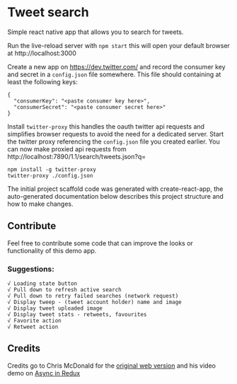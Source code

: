 # Tweet search

Simple react native app that allows you to search for tweets.

Run the live-reload server with `npm start` this will open your default browser at http://localhost:3000

Create a new app on https://dev.twitter.com/ and record the consumer key and secret in a `config.json` file somewhere.
This file should containing at least the following keys:

```
{
  "consumerKey": "<paste consumer key here>",
  "consumerSecret": "<paste consumer secret here>"
}
```

Install `twitter-proxy` this handles the oauth twitter api requests and simplifies browser requests to avoid the need for a dedicated server.
Start the twitter proxy referencing the `config.json` file you created earlier. You can now make proxied api requests from http://localhost:7890/1.1/search/tweets.json?q=<your query here>

```
npm install -g twitter-proxy
twitter-proxy ./config.json
```

The initial project scaffold code was generated with create-react-app, the auto-generated documentation below describes this project structure and how to make changes.

## Contribute


Feel free to contribute some code that can improve the looks or functionality of this demo app.
### Suggestions:

```
√ Loading state button
√ Pull down to refresh active search
√ Pull down to retry failed searches (network request)
√ Display tweep - (tweet account holder) name and image
√ Display tweet uploaded image
√ Display tweet stats - retweets, favourites
√ Favorite action
√ Retweet action
```

## Credits

Credits go to Chris McDonald for the [original web version](https://github.com/chrismcband/tweet-search) and his video demo on [Async in Redux](https://www.youtube.com/watch?v=9UZla3uIo3A)
